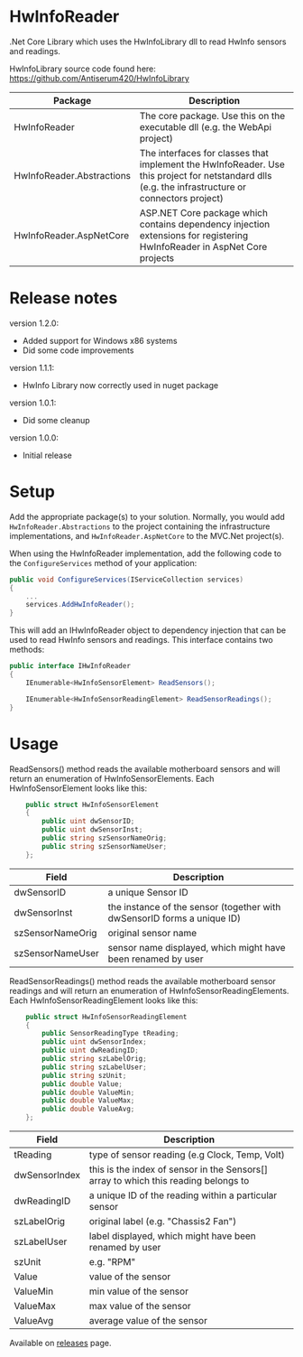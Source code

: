 # HwInfoReader

.Net Core Library which uses the HwInfoLibrary dll to read HwInfo sensors and readings. 


HwInfoLibrary source code found here: https://github.com/Antiserum420/HwInfoLibrary

| Package  | Description |
| ------------- | ------------- |
| HwInfoReader  | The core package. Use this on the executable dll (e.g. the WebApi project)  |
| HwInfoReader.Abstractions  | 	The interfaces for classes that implement the HwInfoReader. Use this project for netstandard dlls (e.g. the infrastructure or connectors project)  |
| HwInfoReader.AspNetCore  | ASP.NET Core package which contains dependency injection extensions for registering HwInfoReader in AspNet Core projects  |

# Release notes

version 1.2.0:
- Added support for Windows x86 systems
- Did some code improvements

version 1.1.1:
- HwInfo Library now correctly used in nuget package

version 1.0.1:
- Did some cleanup

version 1.0.0:
- Initial release

# Setup
Add the appropriate package(s) to your solution. Normally, you would add `HwInfoReader.Abstractions` to the project containing the infrastructure implementations, and `HwInfoReader.AspNetCore` to the MVC.Net project(s).

When using the HwInfoReader implementation, add the following code to the `ConfigureServices` method of your application:

```C#
public void ConfigureServices(IServiceCollection services)
{
    ...
    services.AddHwInfoReader();
}
```

This will add an IHwInfoReader object to dependency injection that can be used to read HwInfo sensors and readings.
This interface contains two methods:

```C#
public interface IHwInfoReader
{
    IEnumerable<HwInfoSensorElement> ReadSensors();

    IEnumerable<HwInfoSensorReadingElement> ReadSensorReadings();
}
```

# Usage
ReadSensors() method reads the available motherboard sensors and will return an enumeration of HwInfoSensorElements. Each HwInfoSensorElement looks like this:

```C#
    public struct HwInfoSensorElement
    {
        public uint dwSensorID; 
        public uint dwSensorInst;
        public string szSensorNameOrig;
        public string szSensorNameUser;
    };
```

| Field  | Description |
| ------------- | ------------- |
| dwSensorID  |  a unique Sensor ID |
| dwSensorInst  | the instance of the sensor (together with dwSensorID forms a unique ID) |
| szSensorNameOrig  | original sensor name |
| szSensorNameUser  | sensor name displayed, which might have been renamed by user |

ReadSensorReadings() method reads the available motherboard sensor readings and will return an enumeration of HwInfoSensorReadingElements. Each HwInfoSensorReadingElement looks like this:

```C#
    public struct HwInfoSensorReadingElement
    {
        public SensorReadingType tReading;
        public uint dwSensorIndex;
        public uint dwReadingID;
        public string szLabelOrig;
        public string szLabelUser;
        public string szUnit;
        public double Value;
        public double ValueMin;
        public double ValueMax;
        public double ValueAvg;
    };
```

| Field  | Description |
| ------------- | ------------- |
| tReading  | type of sensor reading (e.g Clock, Temp, Volt) |
| dwSensorIndex  | this is the index of sensor in the Sensors[] array to which this reading belongs to |
| dwReadingID  | a unique ID of the reading within a particular sensor |
| szLabelOrig  | original label (e.g. "Chassis2 Fan") |
| szLabelUser  | label displayed, which might have been renamed by user |
| szUnit  | e.g. "RPM" |
| Value  | value of the sensor |
| ValueMin  | min value of the sensor |
| ValueMax  | max value of the sensor |
| ValueAvg  | average value of the sensor |

Available on [releases](https://github.com/Antiserum420/HwInfoReader/releases) page.
